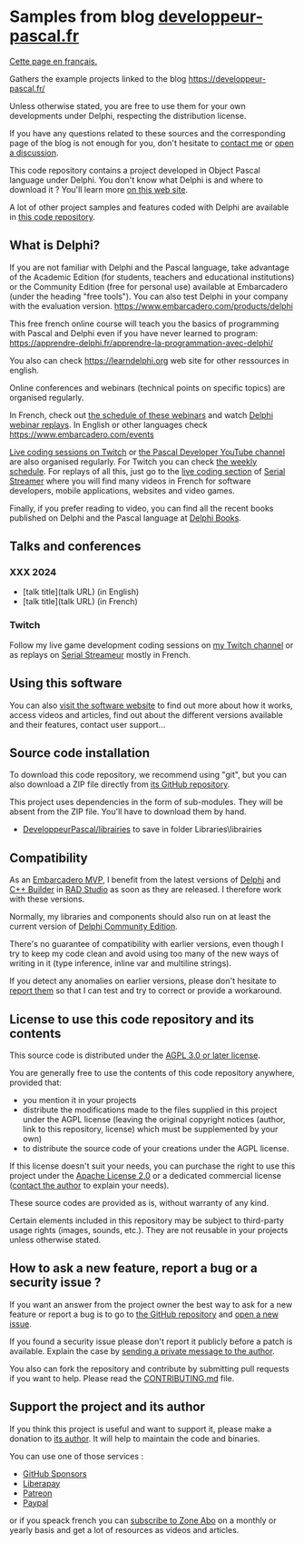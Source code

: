 # Samples from blog [developpeur-pascal.fr](https://developpeur-pascal.fr/)

[Cette page en français.](LISEZMOI.md)

Gathers the example projects linked to the blog https://developpeur-pascal.fr/

Unless otherwise stated, you are free to use them for your own developments under Delphi, respecting the distribution license.

If you have any questions related to these sources and the corresponding page of the blog is not enough for you, don't hesitate to [contact me](https://developpeur-pascal.fr/nous-contacter.php) or [open a discussion](https://github.com/DeveloppeurPascal/exemples/discussions).

This code repository contains a project developed in Object Pascal language under Delphi. You don't know what Delphi is and where to download it ? You'll learn more [on this web site](https://delphi-resources.developpeur-pascal.fr/).

A lot of other project samples and features coded with Delphi are available in [this code repository](https://github.com/DeveloppeurPascal/Delphi-samples).

## What is Delphi?

If you are not familiar with Delphi and the Pascal language, take advantage of the Academic Edition (for students, teachers and educational institutions) or the Community Edition (free for personal use) available at Embarcadero (under the heading "free tools").
You can also test Delphi in your company with the evaluation version.
https://www.embarcadero.com/products/delphi

This free french online course will teach you the basics of programming with Pascal and Delphi even if you have never learned to program:
https://apprendre-delphi.fr/apprendre-la-programmation-avec-delphi/

You also can check https://learndelphi.org web site for other ressources in english.

Online conferences and webinars (technical points on specific topics) are organised regularly.

In French, check out [the schedule of these webinars](https://developpeur-pascal.fr/webinaires.html) and watch [Delphi webinar replays](https://serialstreameur.fr/webinaires-delphi.php).
In English or other languages check https://www.embarcadero.com/events

[Live coding sessions on Twitch](https://www.twitch.tv/patrickpremartin) or [the Pascal Developer YouTube channel](https://www.youtube.com/@DeveloppeurPascal/featured) are also organised regularly. For Twitch you can check [the weekly schedule](https://www.twitch.tv/patrickpremartin/schedule). For replays of all this, just go to the [live coding section](https://serialstreameur.fr/live-coding.php) of [Serial Streamer](https://serialstreameur.fr/) where you will find many videos in French for software developers, mobile applications, websites and video games.

Finally, if you prefer reading to video, you can find all the recent books published on Delphi and the Pascal language at [Delphi Books](https://delphi-books.com).

## Talks and conferences

### XXX 2024

* [talk title](talk URL) (in English)
* [talk title](talk URL) (in French)

### Twitch

Follow my live game development coding sessions on [my Twitch channel](https://www.twitch.tv/patrickpremartin) or as replays on [Serial Streameur](https://serialstreameur.fr) mostly in French.

## Using this software

You can also [visit the software website](https://developpeur-pascal.fr/) to find out more about how it works, access videos and articles, find out about the different versions available and their features, contact user support...

## Source code installation

To download this code repository, we recommend using "git", but you can also download a ZIP file directly from [its GitHub repository](https://github.com/DeveloppeurPascal/exemples).

This project uses dependencies in the form of sub-modules. They will be absent from the ZIP file. You'll have to download them by hand.

* [DeveloppeurPascal/librairies](https://github.com/DeveloppeurPascal/librairies) to save in folder Libraries\librairies

## Compatibility

As an [Embarcadero MVP](https://www.embarcadero.com/resources/partners/mvp-directory), I benefit from the latest versions of [Delphi](https://www.embarcadero.com/products/delphi) and [C++ Builder](https://www.embarcadero.com/products/cbuilder) in [RAD Studio](https://www.embarcadero.com/products/rad-studio) as soon as they are released. I therefore work with these versions.

Normally, my libraries and components should also run on at least the current version of [Delphi Community Edition](https://www.embarcadero.com/products/delphi/starter).

There's no guarantee of compatibility with earlier versions, even though I try to keep my code clean and avoid using too many of the new ways of writing in it (type inference, inline var and multiline strings).

If you detect any anomalies on earlier versions, please don't hesitate to [report them](https://github.com/DeveloppeurPascal/exemples/issues) so that I can test and try to correct or provide a workaround.

## License to use this code repository and its contents

This source code is distributed under the [AGPL 3.0 or later license](https://choosealicense.com/licenses/agpl-3.0/).

You are generally free to use the contents of this code repository anywhere, provided that:
* you mention it in your projects
* distribute the modifications made to the files supplied in this project under the AGPL license (leaving the original copyright notices (author, link to this repository, license) which must be supplemented by your own)
* to distribute the source code of your creations under the AGPL license.

If this license doesn't suit your needs, you can purchase the right to use this project under the [Apache License 2.0](https://choosealicense.com/licenses/apache-2.0/) or a dedicated commercial license ([contact the author](https://developpeur-pascal.fr/nous-contacter.php) to explain your needs).

These source codes are provided as is, without warranty of any kind.

Certain elements included in this repository may be subject to third-party usage rights (images, sounds, etc.). They are not reusable in your projects unless otherwise stated.

## How to ask a new feature, report a bug or a security issue ?

If you want an answer from the project owner the best way to ask for a new feature or report a bug is to go to [the GitHub repository](https://github.com/DeveloppeurPascal/exemples) and [open a new issue](https://github.com/DeveloppeurPascal/exemples/issues).

If you found a security issue please don't report it publicly before a patch is available. Explain the case by [sending a private message to the author](https://developpeur-pascal.fr/nous-contacter.php).

You also can fork the repository and contribute by submitting pull requests if you want to help. Please read the [CONTRIBUTING.md](CONTRIBUTING.md) file.

## Support the project and its author

If you think this project is useful and want to support it, please make a donation to [its author](https://github.com/DeveloppeurPascal). It will help to maintain the code and binaries.

You can use one of those services :

* [GitHub Sponsors](https://github.com/sponsors/DeveloppeurPascal)
* [Liberapay](https://liberapay.com/PatrickPremartin)
* [Patreon](https://www.patreon.com/patrickpremartin)
* [Paypal](https://www.paypal.com/paypalme/patrickpremartin)

or if you speack french you can [subscribe to Zone Abo](https://zone-abo.fr/nos-abonnements.php) on a monthly or yearly basis and get a lot of resources as videos and articles.
